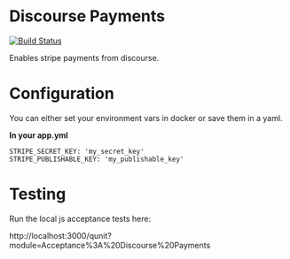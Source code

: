 # Discourse Payments

[![Build Status](https://travis-ci.org/choiceaustralia/discourse-payments.svg?branch=master)](https://travis-ci.org/choiceaustralia/discourse-payments)

Enables stripe payments from discourse.

# Configuration

You can either set your environment vars in docker or save them in a yaml.

**In your app.yml**

```
STRIPE_SECRET_KEY: 'my_secret_key'
STRIPE_PUBLISHABLE_KEY: 'my_publishable_key'
```

# Testing

Run the local js acceptance tests here:

http://localhost:3000/qunit?module=Acceptance%3A%20Discourse%20Payments
